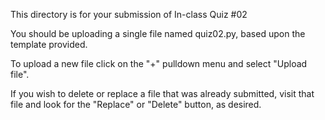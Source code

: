 This directory is for your submission of In-class Quiz #02

You should be uploading a single file named quiz02.py, based upon the template provided.

To upload a new file click on the "+" pulldown menu and select "Upload file".

If you wish to delete or replace a file that was already submitted,
visit that file and look for the "Replace" or "Delete" button, as
desired.
